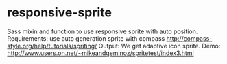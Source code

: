 # responsive-sprite
Sass mixin and function to use responsive sprite with auto position.
Requirements: use auto generation sprite with compass http://compass-style.org/help/tutorials/spriting/
Output: We get adaptive icon sprite.
Demo: http://www.users.on.net/~mikeandgeminoz/spritetest/index3.html
